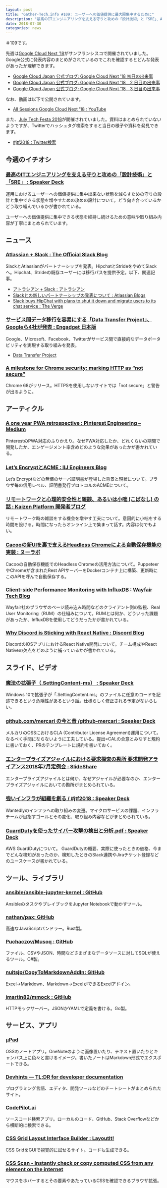 ```yaml
---
layout: post
title: "Gather-Tech.info #109: ユーザーへの価値提供に最大限集中するために"
description: "最高のITエンジニアリングを支える守りと攻めの「設計技術」と「SRE」、A one year PWA retrospective など"
date: 2018-07-30
categories: news
---
```


＃109です。

先週は[Google Cloud Next ’18](https://cloud.withgoogle.com/next18/sf/)がサンフランシスコで開催されていました。Google公式に発表内容のまとめがされているのでこれを確認するとどんな発表があったか理解できます。

- [Google Cloud Japan 公式ブログ: Google Cloud Next ’18 初日の出来事](https://cloud-ja.googleblog.com/2018/07/next18-recap-day1.html)
- [Google Cloud Japan 公式ブログ: Google Cloud Next ’18　2 日目の出来事](https://cloud-ja.googleblog.com/2018/07/next18-recap-day2.html)
- [Google Cloud Japan 公式ブログ: Google Cloud Next ’18　3 日目の出来事](https://cloud-ja.googleblog.com/2018/07/next18-recap-day3.html)

なお、動画は以下で公開されています。

- [All Sessions  Google Cloud Next '18 : YouTube](https://www.youtube.com/playlist?list=PLBgogxgQVM9v0xG0QTFQ5PTbNrj8uGSS-)

また、[July Tech Festa 2018](https://2018.techfesta.jp/)が開催されていました。資料はまとめられていないようですが、Twitterでハッシュタグ検索をすると当日の様子や資料を発見できます。

- [#jtf2018 : Twitter検索](https://twitter.com/search?q=%23jtf2018)

## 今週のイチオシ

### [最高のITエンジニアリングを支える守りと攻めの「設計技術」と「SRE」 : Speaker Deck](https://speakerdeck.com/katsuhisa91/zui-gao-falseitenziniaringuwozhi-erushou-ritogong-mefalse-she-ji-ji-shu-to-sre)

運用におけるユーザーへの価値提供に集中出来ない状態を減らすための守りの設計と集中できる状態を増やすための攻めの設計について。どう向き合っているかどう取り組んでいるかが書かれている。

ユーザーへの価値提供に集中できる状態を維持し続けるための意味や取り組み内容が丁寧にまとめられています。

## ニュース

### [Atlassian + Slack : The Official Slack Blog](https://slackhq.com/atlassian-and-slack-partnership)

SlackとAtlassianがパートナーシップを発表。HipchatとStrideをやめてSlackへ。Hipchat、Strideの既存ユーザーには移行パスを提供予定。以下、関連記事。

- [アトラシアン + Slack : アトラシアン](https://ja.atlassian.com/partnerships/slack)
- [Slackとの新しいパートナーシップの発表について : Atlassian Blogs](https://japan.blogs.atlassian.com/2018/07/new-atlassian-slack-partnership/)
- [Slack buys HipChat with plans to shut it down and migrate users to its chat service : The Verge](https://www.theverge.com/2018/7/26/17619482/slack-hipchat-acquisition-stride-atlassian-partnership-microsoft-teams-competition)

### [サービス間データ移行を容易にする「Data Transfer Project」、Googleら4社が発表 : Engadget 日本版](https://japanese.engadget.com/2018/07/23/data-transfer-project-google-4/)

Google、Microsoft、Facebook、Twitterがサービス間で直接的なデータポータビリティを実現する取り組みを発表。

- [Data Transfer Project](https://datatransferproject.dev/)

### [A milestone for Chrome security: marking HTTP as “not secure”](https://blog.google/products/chrome/milestone-chrome-security-marking-http-not-secure/)

Chrome 68がリリース。HTTPSを使用しないサイトでは「not secure」と警告が出るように。

## アーティクル

### [A one year PWA retrospective : Pinterest Engineering – Medium](https://medium.com/@Pinterest_Engineering/a-one-year-pwa-retrospective-f4a2f4129e05)

PinterestのPWA対応のふりかえり。なぜPWA対応したか、どれくらいの期間で開発したか、エンゲージメント率含めどのような効果があったかが書かれている。

### [Let’s EncryptとACME : IIJ Engineers Blog](http://eng-blog.iij.ad.jp/archives/1896)

Let’s Encryptなどの無償のサーバ証明書が登場した背景と現状について。ブラウザ毎の信用レベル、証明書発行プロトコルのACMEについて。

### [リモートワークと心理的安全性と雑談、あるいは小咄 (こばなし) の話 : Kaizen Platform 開発者ブログ](https://developer.kaizenplatform.com/entry/takus/2018-07-23)

リモートワーク時の雑談をする機会を増やす工夫について。意図的に小咄をする時間を設ける。時間になったらオンライン上で集まって話す。内容は何でもよい。

### [Cacooの新UIを裏で支えるHeadless Chromeによる自動保存機能の実装 : ヌーラボ](https://nulab-inc.com/ja/blog/cacoo/headless-chrome-cacoo-auto-saving/)

Cacooの自動保存機能でのHeadless Chromeの活用方法について。PuppeteerやChromeが含まれたRest APIサーバーをDockerコンテナ上に構築、更新時にこのAPIを呼んで自動保存する。

### [Client-side Performance Monitoring with InfluxDB : Wayfair Tech Blog](https://tech.wayfair.com/2018/07/client-side-performance-monitoring-with-influxdb/)

Wayfair社のブラウザのページ読み込み時間などのクライアント側の監視、Real User Monitoring（RUM）の仕組みについて。RUMとは何か、どういった課題があったか、InfluxDBを使用してどうだったかが書かれている。

### [Why Discord is Sticking with React Native : Discord Blog](https://blog.discordapp.com/why-discord-is-sticking-with-react-native-ccc34be0d427)

DiscordのiOSアプリにおけるReact Native開発について。チーム構成やReact Nativeの欠点をどのように補っているかが書かれている。

## スライド、ビデオ

### [魔法の拡張子（.SettingContent-ms） : Speaker Deck](https://speakerdeck.com/ripjyr/mo-fa-falsekuo-zhang-zi-dot-settingcontent-ms)

Windows 10で拡張子が「.SettingContent.ms」のファイルに任意のコードを記述できるという危険性があるという話。仕様らしく修正される予定がないらしい。

### [github.com/mercari の今と昔 /github-mercari : Speaker Deck](https://speakerdeck.com/hirak/github-mercari)

メルカリのOSSにおけるCLA (Contributor License Agreement)運用について。なるべく手間にならないように工夫している。提出=CALの合意とみなすと規約に書いておく、PRのテンプレートに規約を書いておく。

### [エンタープライズアジャイルにおける要求探索の勘所 要求開発アライアンス2018年7月定例会 : SlideShare](https://www.slideshare.net/yusuke/20187-107204053)

エンタープライズアジャイルとは何か、なぜアジャイルが必要なのか、エンタープライズアジャイルにおいての勘所がまとめられている。

### [強いインフラが組織を創る / #jtf2018 : Speaker Deck](https://speakerdeck.com/koudaiii/number-jtf2018)

Wantedlyのインフラへの取り組みの変遷。マイクロサービスの課題、インフラチームが目指すゴールとその変化、取り組み内容などがまとめられている。

### [GuardDutyを使ったサイバー攻撃の検出と分析.pdf : Speaker Deck](https://speakerdeck.com/ken5scal/guarddutywoshi-tutasaihagong-ji-falsejian-chu-tofen-xi)

AWS GuardDutyについて。 GuardDutyの概要、実際に使ったときの価格、今までどんな検知があったのか、検知したときのSlack連携やJiraチケット登録などのユースケースが書かれている。

## ツール、ライブラリ

### [ansible/ansible-jupyter-kernel : GitHub](https://github.com/ansible/ansible-jupyter-kernel)

AnsibleのタスクやプレイブックをJupyter Notebookで動かすツール。

### [nathan/pax: GitHub](https://github.com/nathan/pax)

高速なJavaScriptバンドラー。Rust製。

### [Puchaczov/Musoq : GitHub](https://github.com/Puchaczov/Musoq)

ファイル、CSVやJSON、時間などさまざまなデータソースに対してSQLが使えるツール。C#製。

### [nuitsjp/CopyToMarkdownAddIn: GitHub](https://github.com/nuitsjp/CopyToMarkdownAddIn)

Excel→Markdown、Markdown→ExcelができるExcelアドイン。

### [jmartin82/mmock : GitHub](https://github.com/jmartin82/mmock)

HTTPモックサーバー。JSONかYAMLで定義を書ける。Go製。

## サービス、アプリ

### [μPad](https://getmicropad.com/)

OSSのノートアプリ。OneNoteのように画像置いたり、テキスト置いたりとキャンバス上に色々と書けるイメージ。書いたノートはMarkdown形式でエクスポートできる。

### [Devhints — TL;DR for developer documentation](https://devhints.io/)

プログラミング言語、エディタ、開発ツールなどのチートシートがまとめられたサイト。

### [CodePilot.ai](https://codepilot.ai/)

ソースコード検索アプリ。ローカルのコード、GitHub、Stack Overflowなどから横断的に検索できる。

### [CSS Grid Layout Interface Builder : LayoutIt!](https://www.layoutit.com/grid)

CSS GridをGUIで視覚的に試せるサイト。コードも生成できる。

### [CSS Scan - Instantly check or copy computed CSS from any element on the internet](https://guivr.github.io/cssscan/)

マウスをホバーするとその要素やあたっているCSSを確認できるブラウザ拡張。
